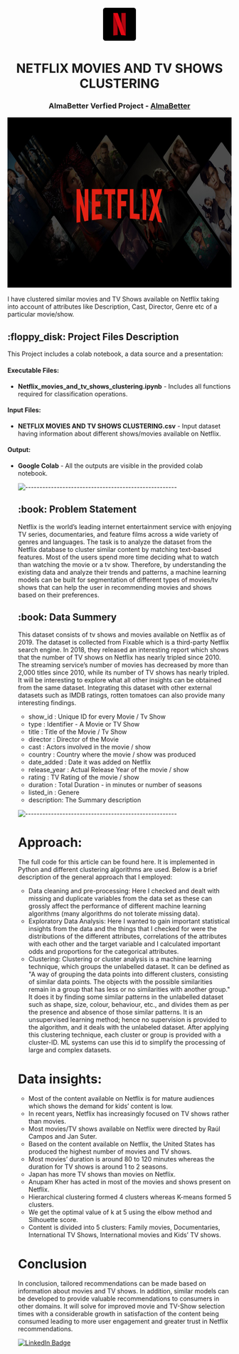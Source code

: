<p align="center"> 
  <img src="Images/netflix-logo-png-2574.png" alt="netflix-logo-png-2574.png" width="80px" height="80px">
</p>
<h1 align="center"> NETFLIX MOVIES AND TV SHOWS CLUSTERING </h1>
<h3 align="center"> AlmaBetter Verfied Project - <a href="https://www.almabetter.com/"> AlmaBetter </a> </h5>

<p align="center"> 
<img src="Images/gsmarena_001.jpg" alt="gsmarena_001.jpg" width="700px" height="382px">
</p>

<p>I have clustered similar movies and TV Shows available on Netflix taking into account of attributes like Description, Cast, Director, Genre etc of a particular movie/show.</p>

<h2> :floppy_disk: Project Files Description</h2>

<p>This Project includes a colab notebook, a data source and a presentation:</p>
<h4>Executable Files:</h4>
<ul>
  <li><b>Netflix_movies_and_tv_shows_clustering.ipynb</b> - Includes all functions required for classification operations.</li>
</ul>

<h4>Input Files:</h4>
<ul>
  <li><b>NETFLIX MOVIES AND TV SHOWS CLUSTERING.csv</b> - Input dataset having information about different shows/movies available on Netflix.</li>
</ul>

<h4>Output:</h4>
<ul>
  <li><b>Google Colab</b> - All the outputs are visible in the provided colab notebook.
</ul>

<ul>

![-----------------------------------------------------](https://raw.githubusercontent.com/andreasbm/readme/master/assets/lines/rainbow.png)

<h2> :book: Problem Statement</h2>
Netflix is the world’s leading internet entertainment service with enjoying TV series, documentaries, and feature films across a wide variety of genres and languages. The task is to analyze the dataset from the Netflix database to cluster similar content by matching text-based features. Most of the users spend more time deciding what to watch than watching the movie or a tv show. Therefore, by understanding the existing data and analyze their trends and patterns, a machine learning models can be built for segmentation of different types of movies/tv shows that can help the user in recommending movies and shows based on their preferences.

<h2> :book: Data Summery</h2>
This dataset consists of tv shows and movies available on Netflix as of 2019. The dataset is collected from Fixable which is a third-party Netflix search engine.
In 2018, they released an interesting report which shows that the number of TV shows on Netflix has nearly tripled since 2010. The streaming service’s number of movies has decreased by more than 2,000 titles since 2010, while its number of TV shows has nearly tripled. It will be interesting to explore what all other insights can be obtained from the same dataset.
Integrating this dataset with other external datasets such as IMDB ratings, rotten tomatoes can also provide many interesting findings.

* show_id : Unique ID for every Movie / Tv Show
* type : Identifier - A Movie or TV Show
* title : Title of the Movie / Tv Show 
* director : Director of the Movie
* cast : Actors involved in the movie / show
* country : Country where the movie / show was produced
* date_added : Date it was added on Netflix
* release_year : Actual Release Year of the movie / show
* rating : TV Rating of the movie / show
* duration : Total Duration - in minutes or number of seasons
* listed_in : Genere
* description: The Summary description

![-----------------------------------------------------](https://raw.githubusercontent.com/andreasbm/readme/master/assets/lines/rainbow.png)

# Approach:
The full code for this article can be found here. It is implemented in Python and different clustering algorithms are used. Below is a brief description of the general approach that I employed:
* Data cleaning and pre-processing: 
Here I checked and dealt with missing and duplicate variables from the data set as these can grossly affect the performance of different machine learning algorithms (many algorithms do not tolerate missing data).
* Exploratory Data Analysis: 
Here I wanted to gain important statistical insights from the data and the things that I checked for were the distributions of the different attributes, correlations of the attributes with each other and the target variable and I calculated important odds and proportions for the categorical attributes.
* Clustering:
Clustering or cluster analysis is a machine learning technique, which groups the unlabelled dataset. It can be defined as "A way of grouping the data points into different clusters, consisting of similar data points. The objects with the possible similarities remain in a group that has less or no similarities with another group."
It does it by finding some similar patterns in the unlabelled dataset such as shape, size, colour, behaviour, etc., and divides them as per the presence and absence of those similar patterns. 
It is an unsupervised learning method; hence no supervision is provided to the algorithm, and it deals with the unlabeled dataset. After applying this clustering technique, each cluster or group is provided with a cluster-ID. ML systems can use this id to simplify the processing of large and complex datasets.

# Data insights:
* Most of the content available on Netflix is for mature audiences which shows the demand for kids’ content is low.
* In recent years, Netflix has increasingly focused on TV shows rather than movies.
* Most movies/TV shows available on Netflix were directed by Raúl Campos and Jan Suter.
* Based on the content available on Netflix, the United States has produced the highest number of movies and TV shows.
* Most movies’ duration is around 80 to 120 minutes whereas the duration for TV shows is around 1 to 2 seasons.
* Japan has more TV shows than movies on Netflix.
* Anupam Kher has acted in most of the movies and shows present on Netflix.
* Hierarchical clustering formed 4 clusters whereas K-means formed 5 clusters.
* We get the optimal value of k at 5 using the elbow method and Silhouette score.
* Content is divided into 5 clusters: Family movies, Documentaries, International TV Shows, International movies and Kids’ TV shows.


# Conclusion
In conclusion, tailored recommendations can be made based on information about movies and TV shows. In addition, similar models can be developed to provide valuable recommendations to consumers in other domains.
It will solve for improved movie and TV-Show selection times with a considerable growth in satisfaction of the content being consumed leading to more user engagement and greater trust in Netflix recommendations.


[![LinkedIn Badge](https://img.shields.io/badge/LinkedIn-0077B5?style=for-the-badge&logo=linkedin&logoColor=white)](https://www.linkedin.com/in/akshit101/)

